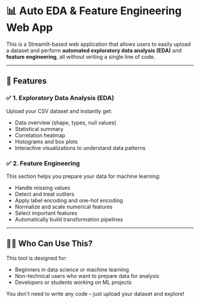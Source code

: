 # 📊 Auto EDA & Feature Engineering Web App

This is a Streamlit-based web application that allows users to easily upload a dataset and perform **automated exploratory data analysis (EDA)** and **feature engineering**, all without writing a single line of code.

---

## 🔹 Features

### ✅ 1. Exploratory Data Analysis (EDA)
Upload your CSV dataset and instantly get:
- Data overview (shape, types, null values)
- Statistical summary
- Correlation heatmap
- Histograms and box plots
- Interactive visualizations to understand data patterns

### ✅ 2. Feature Engineering
This section helps you prepare your data for machine learning:
- Handle missing values
- Detect and treat outliers
- Apply label encoding and one-hot encoding
- Normalize and scale numerical features
- Select important features
- Automatically build transformation pipelines

---

## 🧑‍💻 Who Can Use This?
This tool is designed for:
- Beginners in data science or machine learning
- Non-technical users who want to prepare data for analysis
- Developers or students working on ML projects

You don't need to write any code – just upload your dataset and explore!


